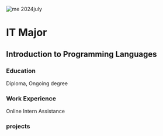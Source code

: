![me 2024july](/assets/img/me_2024july.jpg)
# IT Major
## Introduction to Programming Languages

### Education
Diploma, Ongoing degree

### Work Experience
Online Intern Assistance

### projects
